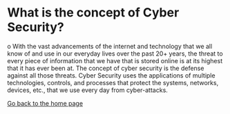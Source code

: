 # What is the concept of Cyber Security?

o With the vast advancements of the internet and technology that we all know of 
and use in our everyday lives over the past 20+ years, the threat to every piece of 
information that we have that is stored online is at its highest that it has ever been 
at. The concept of cyber security is the defense against all those threats. Cyber 
Security uses the applications of multiple technologies, controls, and processes 
that protect the systems, networks, devices, etc., that we use every day from 
cyber-attacks.

[Go back to the home page](./README.md)
